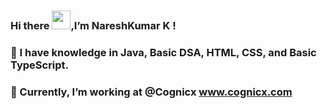 ### Hi there <img src="https://raw.githubusercontent.com/MartinHeinz/MartinHeinz/master/wave.gif" width="30px">,I’m NareshKumar K !
### 👀 I have knowledge in Java, Basic DSA, HTML, CSS, and Basic TypeScript.
### 🌱 Currently, I’m working at @Cognicx www.cognicx.com

<!---
naresh-cognicx/naresh-cognicx is a ✨ special ✨ repository because its `README.md` (this file) appears on your GitHub profile.
You can click the Preview link to take a look at your changes.
--->
